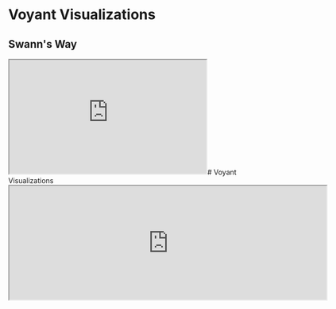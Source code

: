 # Voyant Visualizations

## Swann's Way

<!--	Exported from Voyant Tools (voyant-tools.org).
The iframe src attribute below uses a relative protocol to better function with both
http and https sites, but if you're embedding this into a local web page (file protocol)
you should add an explicit protocol (https if you're using voyant-tools.org, otherwise
it depends on this server.
Feel free to change the height and width values or other styling below: -->
<iframe style='width: 397px; height: 229px;' src='https://voyant-tools.org/tool/Trends/?query=swann&query=like&query=little&query=time&query=odette&mode=document&corpus=590ae216a9aa0b1334cd79513dc151aa'></iframe># Voyant Visualizations

<!--	Exported from Voyant Tools (voyant-tools.org).
The iframe src attribute below uses a relative protocol to better function with both
http and https sites, but if you're embedding this into a local web page (file protocol)
you should add an explicit protocol (https if you're using voyant-tools.org, otherwise
it depends on this server.
Feel free to change the height and width values or other styling below: -->
<iframe style='width: 639px; height: 229px;' src='https://voyant-tools.org/tool/Topics/?numTopics=7&limit=7&corpus=590ae216a9aa0b1334cd79513dc151aa'></iframe>
